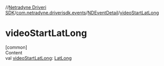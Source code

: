 //[Netradyne Driveri SDK](../../index.md)/[com.netradyne.driverisdk.events](../index.md)/[NDEventDetail](index.md)/[videoStartLatLong](video-start-lat-long.md)



# videoStartLatLong  
[common]  
Content  
val [videoStartLatLong](video-start-lat-long.md): [LatLong](../-lat-long/index.md)  



